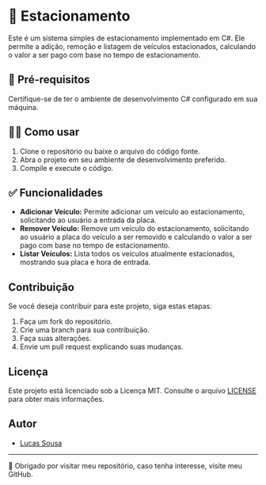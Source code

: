 # 🚗 Estacionamento

Este é um sistema simples de estacionamento implementado em C#. Ele permite a adição, remoção e listagem de veículos estacionados, calculando o valor a ser pago com base no tempo de estacionamento.

## 🚩 Pré-requisitos

Certifique-se de ter o ambiente de desenvolvimento C# configurado em sua máquina.

## 👨‍💻 Como usar

1. Clone o repositório ou baixe o arquivo do código fonte.
2. Abra o projeto em seu ambiente de desenvolvimento preferido.
3. Compile e execute o código.

## ✅ Funcionalidades

- **Adicionar Veículo:** Permite adicionar um veículo ao estacionamento, solicitando ao usuário a entrada da placa.
- **Remover Veículo:** Remove um veículo do estacionamento, solicitando ao usuário a placa do veículo a ser removido e calculando o valor a ser pago com base no tempo de estacionamento.
- **Listar Veículos:** Lista todos os veículos atualmente estacionados, mostrando sua placa e hora de entrada.

## Contribuição

Se você deseja contribuir para este projeto, siga estas etapas:

1. Faça um fork do repositório.
2. Crie uma branch para sua contribuição.
3. Faça suas alterações.
4. Envie um pull request explicando suas mudanças.

## Licença

Este projeto está licenciado sob a Licença MIT. Consulte o arquivo [LICENSE](LICENSE) para obter mais informações.

## Autor

- [Lucas Sousa](https://github.com/JoseLSousa)

---

 👋 Obrigado por visitar meu repositório, caso tenha interesse, visite meu GitHub.